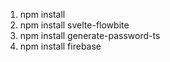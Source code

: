 1. npm install
2. npm install svelte-flowbite
3. npm install generate-password-ts
4. npm install firebase